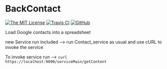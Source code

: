 # BackContact
[![The MIT License](https://img.shields.io/badge/license-MIT-orange.svg?style=flat-square)](http://opensource.org/licenses/MIT)
[![Travis CI](https://img.shields.io/travis/vscode/BackContact.svg?style=flat-square)](https://travis-ci.org/vscode/BackContact)
[![GitHub](https://img.shields.io/github/forks/Shehanka/BackContact.svg?style=flat-square)](https://github.com/Shehanka/BackContact/network)

Load Google contacts into a spreadsheet

new Service run included --> 
run Contact_service as usual and use cURL to invoke the service

To invoke service run  -->
` curl https://localhost:9090/serviceMain/getContent `
